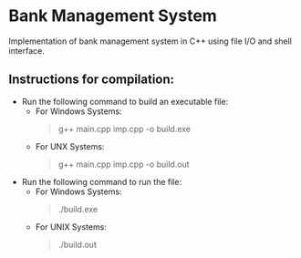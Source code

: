 # ﻿Bank Management System

Implementation of bank management system in C++ using file I/O and shell interface.

## Instructions for compilation:
- Run the following command to build an executable file:
  * For Windows Systems:
    > g++ main.cpp imp.cpp -o build.exe
  * For UNX Systems:
    > g++ main.cpp imp.cpp -o build.out 
- Run the following command to run the file:
    * For Windows Systems:
      > ./build.exe
    * For UNIX Systems:
      > ./build.out
